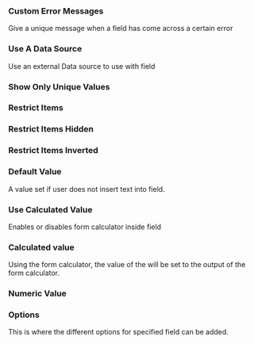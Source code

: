 ### Custom Error Messages
Give a unique message when a field has come across a certain error
### Use A Data Source
Use an external Data source to use with field
### Show Only Unique Values

### Restrict Items

### Restrict Items Hidden

### Restrict Items Inverted

### Default Value
A value set if user does not insert text into field.

### Use Calculated Value
Enables or disables form calculator inside field
### Calculated value
Using the form calculator, the value of the will be set to the output of the form calculator.

### Numeric Value

### Options
This is where the different options for specified field can be added.